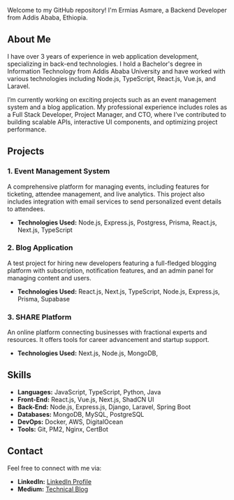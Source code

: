 
Welcome to my GitHub repository! I'm Ermias Asmare, a Backend Developer from Addis Ababa, Ethiopia.

## About Me

I have over 3 years of experience in web application development, specializing in back-end technologies. I hold a Bachelor's degree in Information Technology from Addis Ababa University and have worked with various technologies including Node.js, TypeScript, React.js, Vue.js, and Laravel.

I’m currently working on exciting projects such as an event management system and a blog application. My professional experience includes roles as a Full Stack Developer, Project Manager, and CTO, where I’ve contributed to building scalable APIs, interactive UI components, and optimizing project performance.

## Projects

### 1. **Event Management System**

A comprehensive platform for managing events, including features for ticketing, attendee management, and live analytics. This project also includes integration with email services to send personalized event details to attendees.

- **Technologies Used:** Node.js, Express.js, Postgress, Prisma, React.js, Next.js, TypeScript

### 2. **Blog Application**

A test project for hiring new developers featuring a full-fledged blogging platform with subscription, notification features, and an admin panel for managing content and users.

- **Technologies Used:** React.js, Next.js, TypeScript, Node.js, Express.js, Prisma, Supabase

### 3. **SHARE Platform**

An online platform connecting businesses with fractional experts and resources. It offers tools for career advancement and startup support.

- **Technologies Used:** Next.js, Node.js, MongoDB, 

## Skills

- **Languages:** JavaScript, TypeScript, Python, Java
- **Front-End:** React.js, Vue.js, Next.js, ShadCN UI
- **Back-End:** Node.js, Express.js, Django, Laravel, Spring Boot
- **Databases:** MongoDB, MySQL, PostgreSQL
- **DevOps:** Docker, AWS, DigitalOcean
- **Tools:** Git, PM2, Nginx, CertBot

## Contact

Feel free to connect with me via:

- **LinkedIn:** [LinkedIn Profile](https://www.linkedin.com/in/ermias-asmare-9170531bb)
- **Medium:** [Technical Blog](https://medium.com/@it.ermias.asmare)

